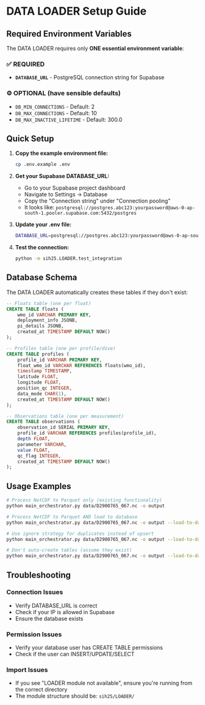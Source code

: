 # DATA LOADER Setup Guide

## Required Environment Variables

The DATA LOADER requires only **ONE essential environment variable**:

### ✅ **REQUIRED**
- **`DATABASE_URL`** - PostgreSQL connection string for Supabase

### ⚙️ **OPTIONAL** (have sensible defaults)
- `DB_MIN_CONNECTIONS` - Default: 2
- `DB_MAX_CONNECTIONS` - Default: 10
- `DB_MAX_INACTIVE_LIFETIME` - Default: 300.0

## Quick Setup

1. **Copy the example environment file:**
   ```bash
   cp .env.example .env
   ```

2. **Get your Supabase DATABASE_URL:**
   - Go to your Supabase project dashboard
   - Navigate to Settings → Database
   - Copy the "Connection string" under "Connection pooling"
   - It looks like: `postgresql://postgres.abc123:yourpassword@aws-0-ap-south-1.pooler.supabase.com:5432/postgres`

3. **Update your .env file:**
   ```bash
   DATABASE_URL=postgresql://postgres.abc123:yourpassword@aws-0-ap-south-1.pooler.supabase.com:5432/postgres
   ```

4. **Test the connection:**
   ```bash
   python -m sih25.LOADER.test_integration
   ```

## Database Schema

The DATA LOADER automatically creates these tables if they don't exist:

```sql
-- Floats table (one per float)
CREATE TABLE floats (
    wmo_id VARCHAR PRIMARY KEY,
    deployment_info JSONB,
    pi_details JSONB,
    created_at TIMESTAMP DEFAULT NOW()
);

-- Profiles table (one per profile/dive)
CREATE TABLE profiles (
    profile_id VARCHAR PRIMARY KEY,
    float_wmo_id VARCHAR REFERENCES floats(wmo_id),
    timestamp TIMESTAMP,
    latitude FLOAT,
    longitude FLOAT,
    position_qc INTEGER,
    data_mode CHAR(1),
    created_at TIMESTAMP DEFAULT NOW()
);

-- Observations table (one per measurement)
CREATE TABLE observations (
    observation_id SERIAL PRIMARY KEY,
    profile_id VARCHAR REFERENCES profiles(profile_id),
    depth FLOAT,
    parameter VARCHAR,
    value FLOAT,
    qc_flag INTEGER,
    created_at TIMESTAMP DEFAULT NOW()
);
```

## Usage Examples

```bash
# Process NetCDF to Parquet only (existing functionality)
python main_orchestrator.py data/D2900765_067.nc -o output

# Process NetCDF to Parquet AND load to database
python main_orchestrator.py data/D2900765_067.nc -o output --load-to-database

# Use ignore strategy for duplicates instead of upsert
python main_orchestrator.py data/D2900765_067.nc -o output --load-to-database --dedup-strategy ignore

# Don't auto-create tables (assume they exist)
python main_orchestrator.py data/D2900765_067.nc -o output --load-to-database --no-create-tables
```

## Troubleshooting

### Connection Issues
- Verify DATABASE_URL is correct
- Check if your IP is allowed in Supabase
- Ensure the database exists

### Permission Issues
- Verify your database user has CREATE TABLE permissions
- Check if the user can INSERT/UPDATE/SELECT

### Import Issues
- If you see "LOADER module not available", ensure you're running from the correct directory
- The module structure should be: `sih25/LOADER/`